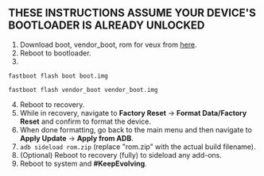## THESE INSTRUCTIONS ASSUME YOUR DEVICE'S BOOTLOADER IS ALREADY UNLOCKED

1. Download boot, vendor_boot, rom for veux from [here](https://sourceforge.net/projects/evolution-x/files/veux/15/).
2. Reboot to bootloader.
3.
```fastboot flash boot boot.img```

```fastboot flash vendor_boot vendor_boot.img```

4. Reboot to recovery.
5. While in recovery, navigate to **Factory Reset** → **Format Data/Factory Reset** and confirm to format the device.
6. When done formatting, go back to the main menu and then navigate to **Apply Update** → **Apply from ADB**.
7. `adb sideload rom.zip` (replace "rom.zip" with the actual build filename).
8. (Optional) Reboot to recovery (fully) to sideload any add-ons.
9. Reboot to system and **#KeepEvolving**.
